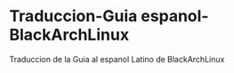 # Traduccion-Guia espanol-BlackArchLinux
Traduccion de la Guia al espanol Latino de BlackArchLinux 
